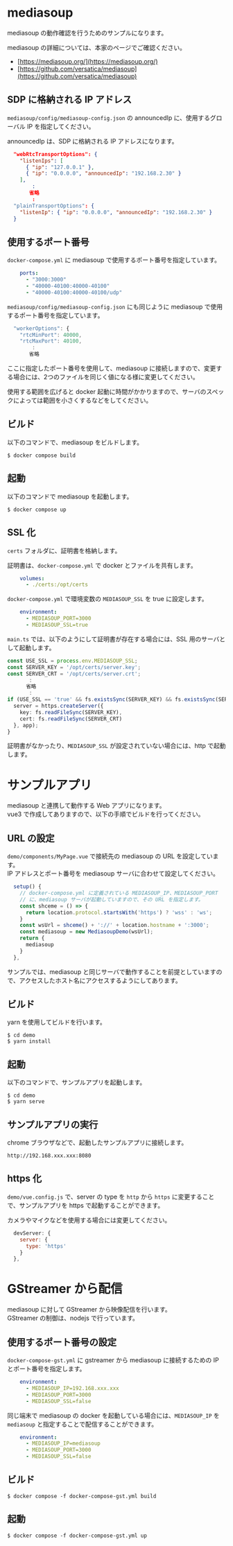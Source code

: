# mediasoup

mediasoup の動作確認を行うためのサンプルになります。

mediasoup の詳細については、本家のページでご確認ください。<br>
- [https://mediasoup.org/](https://mediasoup.org/)
- [https://github.com/versatica/mediasoup](https://github.com/versatica/mediasoup)

## SDP に格納される IP アドレス

`mediasoup/config/mediasoup-config.json` の announcedIp に、使用するグローバル IP を指定してください。

announcedIp は、SDP に格納される IP アドレスになります。<br>

```json
  "webRtcTransportOptions": {
    "listenIps": [
      { "ip": "127.0.0.1" },
      { "ip": "0.0.0.0", "announcedIp": "192.168.2.30" }
    ],
        :
       省略
        :
  "plainTransportOptions": {
    "listenIp": { "ip": "0.0.0.0", "announcedIp": "192.168.2.30" }
  }
```

## 使用するポート番号

`docker-compose.yml` に mediasoup で使用するポート番号を指定しています。

```yml
    ports:
      - "3000:3000"
      - "40000-40100:40000-40100"
      - "40000-40100:40000-40100/udp"
```

`mediasoup/config/mediasoup-config.json` にも同じように mediasoup で使用するポート番号を指定しています。

```ts
  "workerOptions": {
    "rtcMinPort": 40000,
    "rtcMaxPort": 40100,
        :
       省略
```

ここに指定したポート番号を使用して、mediasoup に接続しますので、変更する場合には、2つのファイルを同じく値になる様に変更してください。

使用する範囲を広げると docker 起動に時間がかかりますので、サーバのスペックによっては範囲を小さくするなどをしてください。

## ビルド

以下のコマンドで、mediasoup をビルドします。

```
$ docker compose build
```

## 起動

以下のコマンドで mediasoup を起動します。

```
$ docker compose up
```

## SSL 化

`certs` フォルダに、証明書を格納します。

証明書は、`docker-compose.yml` で docker とファイルを共有します。

```yaml
    volumes:
      - ./certs:/opt/certs
```

`docker-compose.yml` で環境変数の `MEDIASOUP_SSL` を true に設定します。

```yaml
    environment:
      - MEDIASOUP_PORT=3000
      - MEDIASOUP_SSL=true
```

`main.ts` では、以下のようにして証明書が存在する場合には、SSL 用のサーバとして起動します。

```ts
const USE_SSL = process.env.MEDIASOUP_SSL;
const SERVER_KEY = '/opt/certs/server.key';
const SERVER_CRT = '/opt/certs/server.crt';
       :
      省略
       :
if (USE_SSL == 'true' && fs.existsSync(SERVER_KEY) && fs.existsSync(SERVER_CRT)) {
  server = https.createServer({
    key: fs.readFileSync(SERVER_KEY),
    cert: fs.readFileSync(SERVER_CRT)
  }, app);
}
```

証明書がなかったり、`MEDIASOUP_SSL` が設定されていない場合には、http で起動します。

# サンプルアプリ

mediasoup と連携して動作する Web アプリになります。<br>
vue3 で作成してありますので、以下の手順でビルドを行ってください。

## URL の設定

`demo/components/MyPage.vue` で接続先の mediasoup の URL を設定しています。<br>
IP アドレスとポート番号を mediasoup サーバに合わせて設定してください。

```ts
  setup() {
    // docker-compose.yml に定義されている MEDIASOUP_IP、MEDIASOUP_PORT
    // に、mediasoup サーバが起動していますので、その URL を指定します。
    const shceme = () => {
      return location.protocol.startsWith('https') ? 'wss' : 'ws';
    }
    const wsUrl = shceme() + '://' + location.hostname + ':3000';
    const mediasoup = new MediasoupDemo(wsUrl);
    return {
      mediasoup
    }
  },
```

サンプルでは、mediasoup と同じサーバで動作することを前提としていますので、アクセスしたホスト名にアクセスするようにしてあります。

## ビルド

yarn を使用してビルドを行います。

```
$ cd demo
$ yarn install
```

## 起動

以下のコマンドで、サンプルアプリを起動します。

```
$ cd demo
$ yarn serve
```

## サンプルアプリの実行

chrome ブラウザなどで、起動したサンプルアプリに接続します。

```
http://192.168.xxx.xxx:8080
```

## https 化

`demo/vue.config.js` で、server の type を `http` から `https` に変更することで、サンプルアプリを https で起動することができます。

カメラやマイクなどを使用する場合には変更してください。

```javascript
  devServer: {
    server: {
      type: 'https'
    }
  },
```

# GStreamer から配信

mediasoup に対して GStreamer から映像配信を行います。<br>
GStreamer の制御は、nodejs で行っています。

## 使用するポート番号の設定

`docker-compose-gst.yml` に gstreamer から mediasoup に接続するための IP とポート番号を指定します。

```yml
    environment:
      - MEDIASOUP_IP=192.168.xxx.xxx
      - MEDIASOUP_PORT=3000
      - MEDIASOUP_SSL=false
```

同じ端末で mediasoup の docker を起動している場合には、`MEDIASOUP_IP` を `mediasoup` と指定することで配信することができます。

```yml
    environment:
      - MEDIASOUP_IP=mediasoup
      - MEDIASOUP_PORT=3000
      - MEDIASOUP_SSL=false
```

## ビルド

```
$ docker compose -f docker-compose-gst.yml build
```

## 起動

```
$ docker compose -f docker-compose-gst.yml up
```
